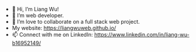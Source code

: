 - 👋 Hi, I’m Liang Wu! 
- 👀 I’m web developer.
- 💞️ I’m love to collaborate on a full stack web project.
- My website: https://liangwuweb.github.io/
- 📫 Connect with me on LinkedIn: https://www.linkedin.com/in/liang-wu-b16952149/

<!---
liangwuweb/liangwuweb is a ✨ special ✨ repository because its `README.md` (this file) appears on your GitHub profile.
You can click the Preview link to take a look at your changes.
--->
